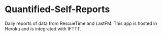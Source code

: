 # Quantified-Self-Reports

Daily reports of data from RescueTime and LastFM. This app is hosted in Heroku and is integrated with IFTTT.

